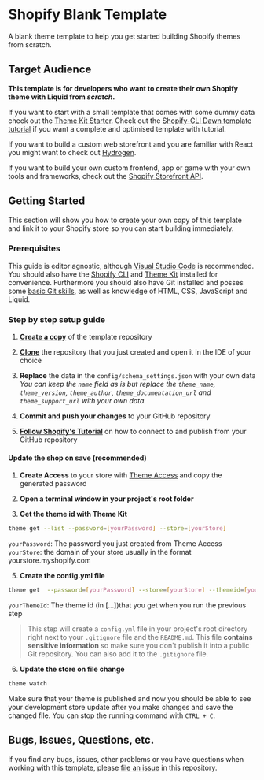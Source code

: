 
# Shopify Blank Template
A blank theme template to help you get started building Shopify themes from scratch.

## Target Audience
**This template is for developers who want to create their own Shopify theme with Liquid from *scratch*.**

If you want to start with a small template that comes with some dummy data check out the [Theme Kit Starter](https://shopify.dev/docs/themes/tools/theme-kit/getting-started). Check out the [Shopify-CLI Dawn template tutorial](https://shopify.dev/docs/themes/getting-started/create) if you want a complete and optimised template with tutorial.

If you want to build a custom web storefront and you are familiar with React you might want to check out [Hydrogen](https://hydrogen.shopify.dev/).

If you want to build your own custom frontend, app or game with your own tools and frameworks, check out the [Shopify Storefront API](https://shopify.dev/docs/api/storefront).

## Getting Started
This section will show you how to create your own copy of this template and link it to your Shopify store so you can start building immediately.

### Prerequisites 
This guide is editor agnostic, although [Visual Studio Code](https://code.visualstudio.com/) is recommended. You should also have the [Shopify CLI](https://shopify.dev/docs/themes/tools/cli/install) and [Theme Kit](https://shopify.dev/docs/themes/tools/theme-kit/getting-started) installed for convenience. Furthermore you should also have Git installed and posses some [basic Git skills](https://www.atlassian.com/git), as well as knowledge of HTML, CSS, JavaScript and Liquid.

### Step by step setup guide
 1. **[Create a copy](https://docs.github.com/en/repositories/creating-and-managing-repositories/creating-a-repository-from-a-template#creating-a-repository-from-a-template)** of the template repository

 2. **[Clone](https://docs.github.com/en/repositories/creating-and-managing-repositories/cloning-a-repository)** the repository that you just created and open it in the IDE of your choice

 3. **Replace** the data in the `config/schema_settings.json` with your own data<br>
 *You can keep the `name` field as is but replace the `theme_name`, `theme_version`, `theme_author`, `theme_documentation_url` and `theme_support_url` with your own data.*

 4. **Commit and push your changes** to your GitHub repository

 5. **[Follow Shopify's Tutorial](https://shopify.dev/docs/themes/tools/github/getting-started)** on how to connect to and publish from your GitHub repository

#### Update the shop on save (recommended)
1. **Create Access** to your store with [Theme Access](https://apps.shopify.com/theme-access) and copy the generated password

3. **Open a terminal window in your project's root folder**

4. **Get the theme id with Theme Kit**
```bash
theme get --list --password=[yourPassword] --store=[yourStore]
```
`yourPassword`: The password you just created from Theme Access<br>
`yourStore`: the domain of your store usually in the format yourstore.myshopify.com

5. **Create the config.yml file**
```bash
theme get  --password=[yourPassword] --store=[yourStore] --themeid=[yourThemeId]
```
`yourThemeId`: The theme id (in [...])that you get when you run the previous step
> This step will create a `config.yml` file in your project's root directory right next to your `.gitignore` file and the `README.md`. This file **contains sensitive information** so make sure you don't publish it into a public Git repository. You can also add it to the `.gitignore` file.

6. **Update the store on file change**
```bash
theme watch
```

Make sure that your theme is published and now you should be able to see your development store update after you make changes and save the changed file. You can stop the running command with `CTRL + C`.

## Bugs, Issues, Questions, etc.
If you find any bugs, issues, other problems or you have questions when working with this template, please [file an issue](https://github.com/JanTrichter/shopify-blank-theme-template/issues/new) in this repository.